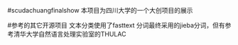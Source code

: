 #scudachuangfinalshow
本项目为四川大学的一个大创项目的展示

#参考的其它开源项目
文本分类使用了fasttext
分词最终采用的jieba分词，但有参考清华大学自然语言处理实验室的THULAC